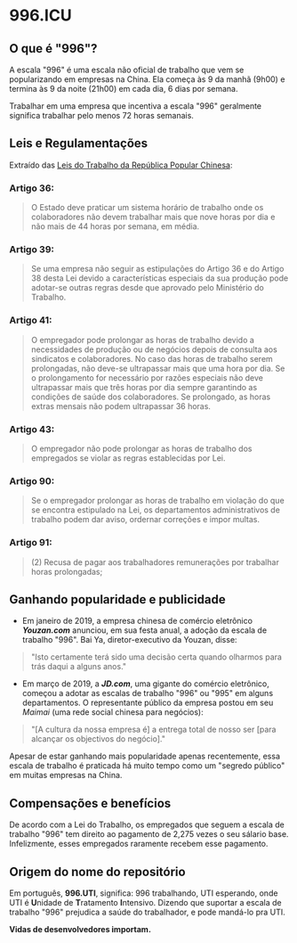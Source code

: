 996.ICU
===

## O que é "996"?

A escala "996" é uma escala não oficial de trabalho que vem se popularizando em empresas na China. Ela começa às 9 da manhã (9h00) e termina às 9 da noite (21h00) em cada dia, 6 dias por semana.

Trabalhar em uma empresa que incentiva a escala "996" geralmente significa trabalhar pelo menos 72 horas semanais.

## Leis e Regulamentações

Extraído das [Leis do Trabalho da República Popular Chinesa](http://www.china.org.cn/living_in_china/abc/2009-07/15/content_18140508.htm):

### Artigo 36:
> O Estado deve praticar um sistema horário de trabalho onde os colaboradores não devem trabalhar mais que nove horas por dia e não mais de 44 horas por semana, em média.

### Artigo 39:
> Se uma empresa não seguir as estipulações do Artigo 36 e do Artigo 38 desta Lei devido a características especiais da sua produção pode adotar-se outras regras desde que aprovado pelo Ministério do Trabalho.

### Artigo 41:
> O empregador pode prolongar as horas de trabalho devido a necessidades de produção ou de negócios depois de consulta aos sindicatos e colaboradores. No caso das horas de trabalho serem prolongadas, não deve-se ultrapassar mais que uma hora por dia. Se o prolongamento for necessário por razões especiais não deve ultrapassar mais que três horas por dia sempre garantindo as condições de saúde dos colaboradores. Se prolongado, as horas extras mensais não podem ultrapassar 36 horas.

### Artigo 43:
> O empregador não pode prolongar as horas de trabalho dos empregados se violar as regras establecidas por Lei.

### Artigo 90:
> Se o empregador prolongar as horas de trabalho em violação do que se encontra estipulado na Lei, os departamentos administrativos de trabalho podem dar aviso, ordernar correções e impor multas.

### Artigo 91:
> (2) Recusa de pagar aos trabalhadores remunerações por trabalhar horas prolongadas;

## Ganhando popularidade e publicidade

- Em janeiro de 2019, a empresa chinesa de comércio eletrônico ***Youzan.com*** anunciou, em sua festa anual, a adoção da escala de trabalho "996". Bai Ya, diretor-executivo da Youzan, disse:
> "Isto certamente terá sido uma decisão certa quando olharmos para trás daqui a alguns anos."

- Em março de 2019, a ***JD.com***, uma gigante do comércio eletrônico, começou a adotar as escalas de trabalho "996" ou "995" em alguns departamentos. O representante público da empresa postou em seu *Maimai* (uma rede social chinesa para negócios):
> "[A cultura da nossa empresa é] a entrega total de nosso ser [para alcançar os objectivos do negócio]."

Apesar de estar ganhando mais popularidade apenas recentemente, essa escala de trabalho é praticada há muito tempo como um "segredo público" em muitas empresas na China.

## Compensações e benefícios

De acordo com a Lei do Trabalho, os empregados que seguem a escala de trabalho "996" tem direito ao pagamento de 2,275 vezes o seu sálario base. Infelizmente, esses empregados raramente recebem esse pagamento.

## Origem do nome do repositório

Em português, **996.UTI**, significa: 996 trabalhando, UTI esperando, onde UTI é **U**nidade de **T**ratamento **I**ntensivo. Dizendo que suportar a escala de trabalho "996" prejudica a saúde do trabalhador, e pode mandá-lo pra UTI.

**Vidas de desenvolvedores importam.**
